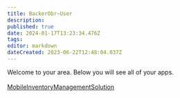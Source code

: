 ```yaml
---
title: BackerObr~User
description: 
published: true
date: 2024-01-17T13:23:34.476Z
tags: 
editor: markdown
dateCreated: 2023-06-22T12:48:04.037Z
---
```


Welcome to your area. Below you will see all of your apps.<br><br>[MobileInventoryManagementSolution](/Apps/MIMS/MobileInventoryManagementSolution)<br>
